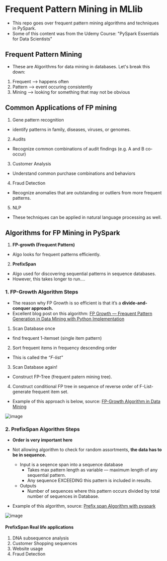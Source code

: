# Frequent Pattern Mining in MLlib
* This repo goes over frequent pattern mining algorithms and techniques in PySpark.
* Some of this content was from the Udemy Course: "PySpark Essentials for Data Scientists"


## Frequent Pattern Mining
* These are Algorithms for data mining in databases. Let's break this down:

1. Frequent —> happens often
2. Pattern —> event occuring consistently
3. Mining —> looking for something that may not be obvious


## Common Applications of FP mining
1. Gene pattern recognition 
  * identify patterns in family, diseases, viruses, or genomes.
2. Audits
  * Recognize common combinations of audit findings (e.g. A and B co-occur)
3. Customer Analysis
  * Understand common purchase combinations and behaviors 
4. Fraud Detection
  * Recognize anomalies that are outstanding or outliers from more frequent patterns.
5. NLP
  * These techniques can be applied in natural language processing as well. 


## Algorithms for FP Mining in PySpark
1. **FP-growth (Frequent Pattern)**
  * Algo looks for frequent patterns efficiently.

2. **PrefixSpan**
  * Algo used for discovering sequential patterns in sequence databases.
  * However, this takes longer to run….



### 1. FP-Growth Algorithm Steps
* The reason why FP Growth is so efficient is that it’s a **divide-and-conquer approach.**
* Excellent blog post on this algorithm: [FP Growth — Frequent Pattern Generation in Data Mining with Python Implementation](https://towardsdatascience.com/fp-growth-frequent-pattern-generation-in-data-mining-with-python-implementation-244e561ab1c3)


1. Scan Database once
  * find frequent 1-itemset (single item pattern)

2. Sort frequent items in frequency descending order
  * This is called the *“F-list"*

3. Scan Database again!
  * Construct FP-Tree (frequent patern mining tree).

4. Construct conditional FP tree in sequence of reverse order of F-List-generate frequent item set.
  * Example of this approach is below, source: [FP-Growth Algorithm in Data Mining](https://medium.com/image-processing-with-python/fp-growth-algorithm-in-data-mining-e1064accf6a3)

![image](https://github.com/user-attachments/assets/08fb2faf-bfac-4df8-89e5-d3732f11e799)



### 2. PrefixSpan Algorithm Steps
* **Order is very important here**
* Not allowing algorithm to check for random assortments, **the data has to be in sequence.**
  * Input is a seqence span into a sequence database
      * Takes max pattern length as variable — maximum length of any sequential pattern. 
      * Any sequence EXCEEDING this pattern is included in results. 
  * Outputs
      * Number of sequences where this pattern occurs divided by total number of sequences in Database. 

* Example of this algorithm, source: [Prefix span Algorithm with pyspark](https://kalpanileo1996.medium.com/prefix-span-algorithm-with-pyspark-483ab3494373)

![image](https://github.com/user-attachments/assets/5a6aa805-bcec-4eca-a729-01334a8cb16d)


#### PrefixSpan Real life applications
1. DNA subsequence analysis
2. Customer Shopping sequences
3. Website usage
4. Fraud Detection

